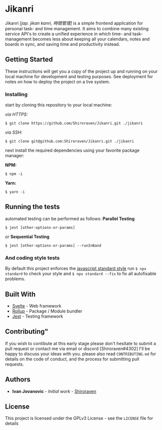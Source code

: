 # Jikanri

Jikanri _[jap. jikan kanri, 時間管理]_ is a simple frontend application for personal task- and time management. It aims to combine many existing service API's to create a unified experience in which time- and task-management becomes less about keeping all your calendars, notes and boards in sync, and saving time and productivity instead.

## Getting Started

These instructions will get you a copy of the project up and running on your local machine for development and testing purposes. See deployment for notes on how to deploy the project on a live system.

### Installing

start by cloning this repository to your local machine:

_via HTTPS:_

```
$ git clone https://github.com/Shiroraven/Jikanri.git ./jikanri
```

_via SSH:_

```
$ git clone git@github.com:Shiroraven/Jikanri.git ./jikanri
```

next install the required dependencies using your favorite package manager:

**NPM:**

```
$ npm -i
```

**Yarn:**

```
$ yarn -i
```

## Running the tests

automated testing can be performed as follows:
**Parallel Testing**

```
$ jest [other-options-or-params]
```

_or_
**Sequential Testing**

```
$ jest [other-options-or-params] --runInBand
```

### And coding style tests

By default this project enforces the [javascript standard style](https://standardjs.com)
run `$ npx standard` to check your style and `$ npx standard --fix` to fix all autofixable problems.

## Built With

- [Svelte](https://svelte.dev/) - Web framework
- [Rollup](https://rollupjs.org) - Package / Module bundler
- [Jest](https://jestjs.io) - Testing framework

## Contributing"

If you wish to contibute at this early stage please don't hesitate to submit a pull request or contact me via email or discord [Shiroraven#4302] I'll be happy to discuss your ideas with you.
please also read `CONTRIBUTING.md` for details on the code of conduct, and the process for submitting pull requests.

## Authors

- **Ivan Jovanovic** - _Initial work_ - [Shiroraven](https://github.com/Shiroraven)

## License

This project is licensed under the GPLv3 License - see the `LICENSE` file for details
